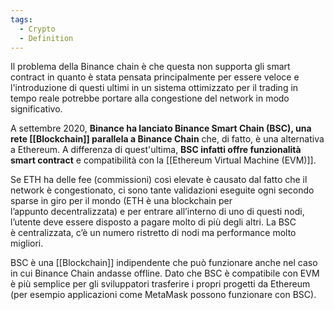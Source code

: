```yaml
---
tags:
  - Crypto
  - Definition
---
```



Il problema della Binance chain è che questa non supporta gli smart contract in quanto è stata pensata principalmente per essere veloce e l'introduzione di questi ultimi in un sistema ottimizzato per il trading in tempo reale potrebbe portare alla congestione del network in modo significativo.

A settembre 2020, **Binance ha lanciato Binance Smart Chain (BSC), una rete [[Blockchain]] parallela a Binance Chain** che, di fatto, è una alternativa a Ethereum. A differenza di quest'ultima, **BSC infatti offre funzionalità smart contract** e compatibilità con la [[Ethereum Virtual Machine (EVM)]].

Se ETH ha delle fee (commissioni) così elevate è causato dal fatto che il network è congestionato, ci sono tante validazioni eseguite ogni secondo sparse in giro per il mondo (ETH è una blockchain per l’appunto decentralizzata) e per entrare all’interno di uno di questi nodi, l’utente deve essere disposto a pagare molto di più degli altri. La BSC è centralizzata, c’è un numero ristretto di nodi ma performance molto migliori.

BSC è una [[Blockchain]] indipendente che può funzionare anche nel caso in cui Binance Chain andasse offline. Dato che BSC è compatibile con EVM è più semplice per gli sviluppatori trasferire i propri progetti da Ethereum (per esempio applicazioni come MetaMask possono funzionare con BSC).